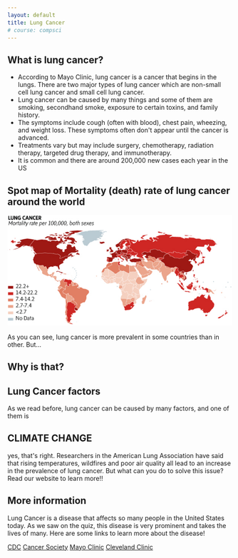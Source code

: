 ```yaml
---
layout: default
title: Lung Cancer
# course: compsci
---
```


## What is lung cancer? 
- According to Mayo Clinic, lung cancer is a cancer that begins in the lungs. There are two major types of lung cancer which are non-small cell lung cancer and small cell lung cancer.
- Lung cancer can be caused by many things and some of them are smoking, secondhand smoke, exposure to certain toxins, and family history.
- The symptoms include cough (often with blood), chest pain, wheezing, and weight loss. These symptoms often don't appear until the cancer is advanced.
- Treatments vary but may include surgery, chemotherapy, radiation therapy, targeted drug therapy, and immunotherapy.
- It is common and there are around 200,000 new cases each year in the US 

## Spot map of Mortality (death) rate of lung cancer around the world
![Alt text](images/cancer-lung.jpg)

As you can see, lung cancer is more prevalent in some countries than in other. But...
## Why is that? 

## Lung Cancer factors 
As we read before, lung cancer can be caused by many factors, and one of them is 

## CLIMATE CHANGE
yes, that's right. Researchers in the American Lung Association have said that rising temperatures, wildfires and poor air quality all lead to an increase in the prevalence of lung cancer. But what can you do to solve this issue? Read our website to learn more!! 

## More information
Lung Cancer is a disease that affects so many people in the United States today. As we saw on the quiz, this disease is very prominent and takes the lives of many. Here are some links to learn more about the disease!
   
[CDC](https://www.cdc.gov/cancer/lung/basic_info/what-is-lung-cancer.htm)
[Cancer Society](https://www.cancer.org/cancer/types/lung-cancer/about/what-is.html)
[Mayo Clinic](https://www.mayoclinic.org/diseases-conditions/lung-cancer/symptoms-causes/syc-20374620)
[Cleveland Clinic](https://my.clevelandclinic.org/health/diseases/4375-lung-cancer)

 